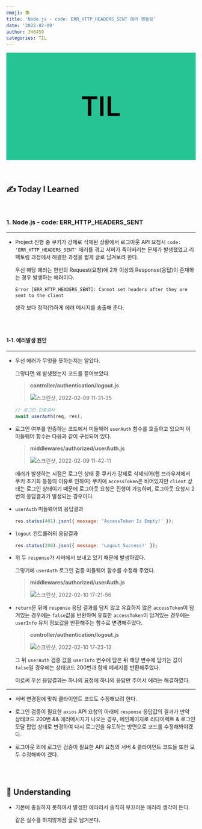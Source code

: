 ```yaml
---
emoji: 📚
title: 'Node.js - code: ERR_HTTP_HEADERS_SENT 에러 핸들링'
date: '2022-02-09'
author: JH8459
categories: TIL
---
```


![github-blog.png](../../assets/common/til.jpeg)

<br>

## ✍️ **T**oday **I** **L**earned

<br>

### 1. Node.js - code: ERR_HTTP_HEADERS_SENT

---

- Project 진행 중 쿠키가 강제로 삭제된 상황에서 로그아웃 API 요청시 `code: 'ERR_HTTP_HEADERS_SENT'` 에러를 겪고 서버가 죽어버리는 문제가 발생했었고 리팩토링 과정에서 해결한 과정을 짧게 글로 남겨보려 한다.

  우선 해당 에러는 한번의 Request(요청)에 2개 이상의 Response(응답)이 존재하는 경우 발생하는 에러이다.

  ```
  Error [ERR_HTTP_HEADERS_SENT]: Cannot set headers after they are sent to the client
  ```

  생각 보다 정직(?)하게 에러 메시지를 송출해 준다.

<br>
<br>

#### 1-1. 에러발생 원인

---

- 우선 에러가 무엇을 뜻하는지는 알았다.

  그렇다면 왜 발생했는지 코드를 뜯어보았다.

  > **controller/authentication/logout.js**
  >
  > ![스크린샷, 2022-02-09 11-31-35](https://user-images.githubusercontent.com/83164003/153110704-f562c05e-890a-4512-a358-f2cc3e431102.png)

  ```js
  // 로그인 인증검사
  await userAuth(req, res);
  ```

- 로그인 여부를 인증하는 코드에서 미들웨어 `userAuth` 함수를 호출하고 있으며 이 미들웨어 함수는 다음과 같이 구성되어 있다.

  > **middlewares/authorized/userAuth.js**
  >
  > ![스크린샷, 2022-02-09 11-42-11](https://user-images.githubusercontent.com/83164003/153112382-26f6e9dd-73c9-487e-bfa3-76c388d160e9.png)

  에러가 발생하는 시점은 로그인 상태 중 쿠키가 강제로 삭제되어(웹 브라우져에서 쿠키 초기화 등등의 이유로 인하여) 쿠키에 `accessToken`은 비어있지만 `client` 상태는 로그인 상태이기 때문에 로그아웃 요청은 진행이 가능하며, 로그아웃 요청시 2번의 응답결과가 발생되는 경우이다.

- `userAuth` 미들웨어의 응답결과

  ```js
  res.status(401).json({ message: 'AccessToken Is Empty!' });
  ```

- `logout` 컨트롤러의 응답결과

  ```js
  res.status(200).json({ message: 'Logout Success!' });
  ```

- 위 두 `response`가 서버에서 보내고 있기 때문에 발생하였다.

  그렇기에 `userAuth` 로그인 검증 미들웨어 함수를 수정해 주었다.

  > **middlewares/authorized/userAuth.js**
  >
  > ![스크린샷, 2022-02-10 17-21-56](https://user-images.githubusercontent.com/83164003/153366836-2657fc2c-a046-4d42-9b68-9ee1b155e054.png)

- `return`문 뒤에 `response` 응답 결과를 담지 않고 유효하지 않은 `accessToken`이 담겨있는 경우에는 `false`값을 반환하며 유효한 `accessToken`이 담겨있는 경우에는 `userInfo` 유저 정보값을 반환해주는 함수로 변경해주었다.

  > **controller/authentication/logout.js**
  >
  > ![스크린샷, 2022-02-10 17-23-13](https://user-images.githubusercontent.com/83164003/153367164-a5686917-ab22-498f-9dce-81e6542afd04.png)

  그 뒤 `userAuth` 검증 값을 `userInfo` 변수에 담은 뒤 해당 변수에 담기는 값이 `false`일 경우에는 상태코드 200번과 함께 메세지를 반환해주었다.

  이로써 우선 응답결과는 하나의 요청에 하나의 응답만 주어서 에러는 해결하였다.

---

- 서버 변경점에 맞춰 클라이언트 코드도 수정해보려 한다.

- 로그인 검증이 필요한 `axios` API 요청의 아래에 `response` 응답값의 결과가 만약 상태코드 200번 && 에러메시지가 나오는 경우, 메인페이지로 리다이렉트 & 로그인 모달 팝업 상태로 변경하여 다시 로그인을 유도하는 방면으로 코드를 수정해봐야겠다.

- 로그아웃 외에 로그인 검증이 필요한 API 요청의 서버 & 클라이언트 코드들 또한 모두 수정해봐야 겠다.

  <br>
  <br>

## 🤔 Understanding

- 기본에 충실하지 못하여서 발생한 에러라서 솔직히 부끄러운 에러라 생각이 든다.

  같은 실수를 하지않게끔 글로 남겨본다.

<br>
<br>

